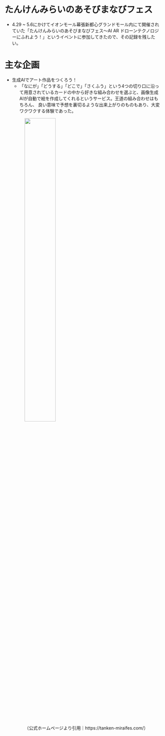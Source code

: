 # たんけんみらいのあそびまなびフェス

- 4.29 ~ 5.6にかけてイオンモール幕張新都心グランドモール内にて開催されていた「たんけんみらいのあそびまなびフェス〜AI AR ドローンテクノロジーにふれよう！」というイベントに参加してきたので、その記録を残したい。

# 主な企画

- 生成AIでアート作品をつくろう！
  - 「なにが」「どうする」「どこで」「さくふう」という4つの切り口に沿って用意されているカードの中から好きな組み合わせを選ぶと、画像生成AIが自動で絵を作成してくれるというサービス。王道の組み合わせはもちろん、
  良い意味で予想を裏切るような出来上がりのものもあり、大変ワクワクする体験であった。
  <figure>
  <img src="https://i.gyazo.com/33086ff534bdffba1ed2ec51b26b315e.jpg" width="50%" height="50%"> 
  <figcaption>（公式ホームページより引用｜https://tanken-miraifes.com/）</figcaption>
  </figure>

  
